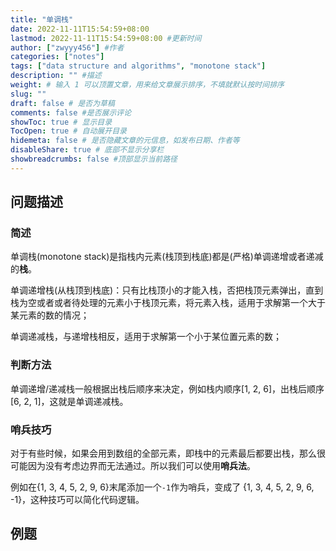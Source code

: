 ```yaml
---
title: "单调栈"
date: 2022-11-11T15:54:59+08:00
lastmod: 2022-11-11T15:54:59+08:00 #更新时间
author: ["zwyyy456"] #作者
categories: ["notes"]
tags: ["data structure and algorithms", "monotone stack"]
description: "" #描述
weight: # 输入 1 可以顶置文章，用来给文章展示排序，不填就默认按时间排序
slug: ""
draft: false # 是否为草稿
comments: false #是否展示评论
showToc: true # 显示目录
TocOpen: true # 自动展开目录
hidemeta: false # 是否隐藏文章的元信息，如发布日期、作者等
disableShare: true # 底部不显示分享栏
showbreadcrumbs: false #顶部显示当前路径
---
```

## 问题描述
### 简述
单调栈(monotone stack)是指栈内元素(栈顶到栈底)都是(严格)单调递增或者递减的**栈**。

单调递增栈(从栈顶到栈底)：只有比栈顶小的才能入栈，否把栈顶元素弹出，直到栈为空或者或者待处理的元素小于栈顶元素，将元素入栈，适用于求解第一个大于某元素的数的情况；

单调递减栈，与递增栈相反，适用于求解第一个小于某位置元素的数；

### 判断方法
单调递增/递减栈一般根据出栈后顺序来决定，例如栈内顺序[1, 2, 6]，出栈后顺序[6, 2, 1]，这就是单调递减栈。

### 哨兵技巧
对于有些时候，如果会用到数组的全部元素，即栈中的元素最后都要出栈，那么很可能因为没有考虑边界而无法通过。所以我们可以使用**哨兵法**。

例如在{1, 3, 4, 5, 2, 9, 6}末尾添加一个`-1`作为哨兵，变成了 {1, 3, 4, 5, 2, 9, 6, -1}，这种技巧可以简化代码逻辑。

## 例题

